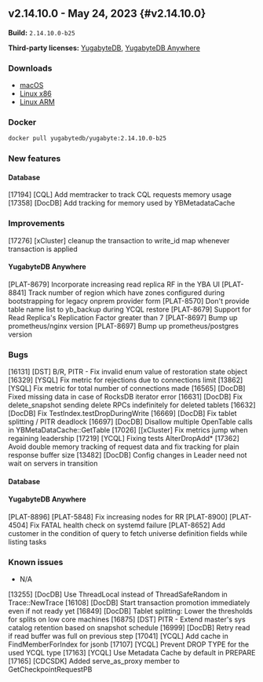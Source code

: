 ## v2.14.10.0 - May 24, 2023 {#v2.14.10.0}

**Build:** `2.14.10.0-b25`

**Third-party licenses:** [YugabyteDB](https://downloads.yugabyte.com/releases/2.14.10.0/yugabytedb-2.14.10.0-b25-third-party-licenses.html), [YugabyteDB Anywhere](https://downloads.yugabyte.com/releases/2.14.10.0/yugabytedb-anywhere-2.14.10.0-b25-third-party-licenses.html)

### Downloads

<ul class="nav yb-pills">
  <li>
    <a href="https://downloads.yugabyte.com/releases/2.14.10.0/yugabyte-2.14.10.0-b25-darwin-x86_64.tar.gz">
        <i class="fa-brands fa-apple"></i><span>macOS</span>
    </a>
  </li>
  <li>
    <a href="https://downloads.yugabyte.com/releases/2.14.10.0/yugabyte-2.14.10.0-b25-linux-x86_64.tar.gz">
        <i class="fa-brands fa-linux"></i><span>Linux x86</span>
    </a>
  </li>
  <li>
    <a href="https://downloads.yugabyte.com/releases/2.14.10.0/yugabyte-2.14.10.0-b25-el8-aarch64.tar.gz">
        <i class="fa-brands fa-linux"></i><span>Linux ARM</span>
    </a>
  </li>
</ul>

### Docker

```sh
docker pull yugabytedb/yugabyte:2.14.10.0-b25
```

### New features

#### Database

[17194] [CQL] Add memtracker to track CQL requests memory usage
[17358] [DocDB] Add tracking for memory used by YBMetadataCache

### Improvements

[17276] [xCluster] cleanup the transaction to write_id map whenever transaction is applied

#### YugabyteDB Anywhere

[PLAT-8679] Incorporate increasing read replica RF in the YBA UI
[PLAT-8841] Track number of region which have zones configured during bootstrapping for legacy onprem provider form
[PLAT-8570] Don't provide table name list to yb_backup during YCQL restore
[PLAT-8679] Support for Read Replica's Replication Factor greater than 7
[PLAT-8697] Bump up prometheus/nginx version
[PLAT-8697] Bump up prometheus/postgres version


### Bugs

[16131] [DST] B/R, PITR - Fix invalid enum value of restoration state object
[16329] [YSQL] Fix metric for rejections due to connections limit
[13862] [YSQL] Fix metric for total number of connections made
[16565] [DocDB] Fixed missing data in case of RocksDB iterator error
[16631] [DocDB] Fix delete_snapshot sending delete RPCs indefinitely for deleted tablets
[16632] [DocDB] Fix TestIndex.testDropDuringWrite
[16669] [DocDB] Fix tablet splitting / PITR deadlock
[16697] [DocDB] Disallow multiple OpenTable calls in YBMetaDataCache::GetTable
[17026] [[xCluster] Fix metrics jump when regaining leadership
[17219] [YCQL] Fixing tests AlterDropAdd*
[17362] Avoid double memory tracking of request data and fix tracking for plain response buffer size
[13482] [DocDB] Config changes in Leader need not wait on servers in transition

#### Database

#### YugabyteDB Anywhere

[PLAT-8896] [PLAT-5848] Fix increasing nodes for RR
[PLAT-8900] [PLAT-4504] Fix FATAL health check on systemd failure
[PLAT-8652] Add customer in the condition of query to fetch universe definition fields while listing tasks

### Known issues

* N/A

[13255] [DocDB] Use ThreadLocal instead of ThreadSafeRandom in Trace::NewTrace
[16108] [DocDB] Start transaction promotion immediately even if not ready yet
[16849] [DocDB] Tablet splitting: Lower the thresholds for splits on low core machines
[16875] [DST] PITR - Extend master's sys catalog retention based on snapshot schedule
[16999] [DocDB] Retry read if read buffer was full on previous step
[17041] [YCQL] Add cache in FindMemberForIndex for jsonb
[17107] [YCQL] Prevent DROP TYPE for the used YCQL type
[17163] [YCQL] Use Metadata Cache by default in PREPARE
[17165] [CDCSDK] Added serve_as_proxy member to GetCheckpointRequestPB
